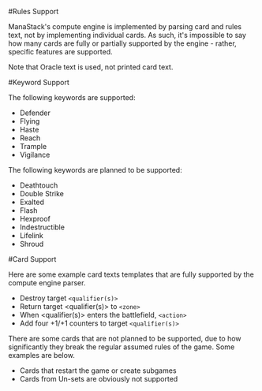 #Rules Support

ManaStack's compute engine is implemented by parsing card and rules text, not by implementing individual cards. As such, it's impossible to say how many cards are fully or partially supported by the engine - rather, specific features are supported. 

Note that Oracle text is used, not printed card text. 

#Keyword Support

The following keywords are supported:

- Defender
- Flying
- Haste
- Reach
- Trample
- Vigilance

The following keywords are planned to be supported:

- Deathtouch
- Double Strike
- Exalted
- Flash
- Hexproof
- Indestructible
- Lifelink
- Shroud

#Card Support

Here are some example card texts templates that are fully supported by the compute engine parser. 

- Destroy target `<qualifier(s)>`
- Return target <qualifier(s)> to `<zone>`
- When <qualifier(s)> enters the battlefield, `<action>`
- Add four +1/+1 counters to target `<qualifier(s)>`

There are some cards that are not planned to be supported, due to how significantly they break the regular assumed rules of the game. Some examples are below.

- Cards that restart the game or create subgames
- Cards from Un-sets are obviously not supported